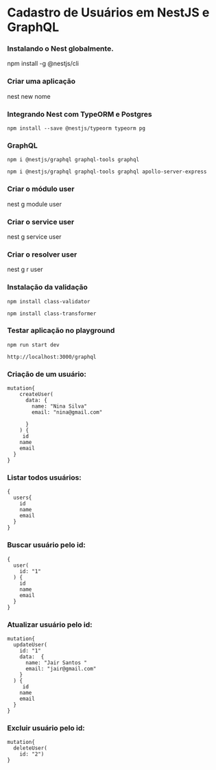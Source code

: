 # Cadastro de Usuários em NestJS e GraphQL

### Instalando o Nest globalmente.
npm install -g @nestjs/cli

### Criar uma aplicação
nest new nome

### Integrando Nest com TypeORM e Postgres
```
npm install --save @nestjs/typeorm typeorm pg
```

### GraphQL
```
npm i @nestjs/graphql graphql-tools graphql

npm i @nestjs/graphql graphql-tools graphql apollo-server-express
```

### Criar o módulo user
nest g module user

### Criar o service user
nest g service user

### Criar o resolver user
nest g r user

### Instalação da validação
```
npm install class-validator

npm install class-transformer
```

### Testar aplicação no playground
```
npm run start dev

http://localhost:3000/graphql
```

### Criação de um usuário:
```
mutation{
    createUser(
      data: {
        name: "Nina Silva"
        email: "nina@gmail.com"
        
      }
    ) {
     id
    name
    email
  }
}
```
### Listar todos usuários:
```
{
  users{
    id
    name
    email
  }
}
```
### Buscar usuário pelo id:
```
{
  user(
    id: "1"
  ) {
    id
    name
    email
  }
}
```
### Atualizar usuário pelo id:
```
mutation{
  updateUser(
    id: "1"
    data:  {
      name: "Jair Santos "
      email: "jair@gmail.com"
    }
  ) {
     id
    name
    email
  }
}
```
### Excluir usuário pelo id:
```
mutation{
  deleteUser(
    id: "2") 
}
```